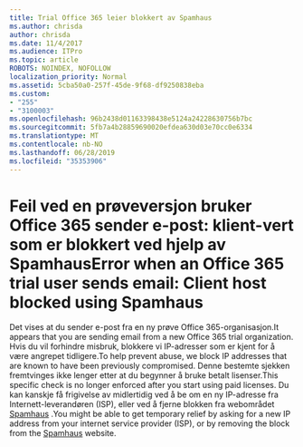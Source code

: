 ```yaml
---
title: Trial Office 365 leier blokkert av Spamhaus
ms.author: chrisda
author: chrisda
ms.date: 11/4/2017
ms.audience: ITPro
ms.topic: article
ROBOTS: NOINDEX, NOFOLLOW
localization_priority: Normal
ms.assetid: 5cba50a0-257f-45de-9f68-df9250838eba
ms.custom:
- "255"
- "3100003"
ms.openlocfilehash: 96b2438d01163398438e5124a24228630756b7bc
ms.sourcegitcommit: 5fb7a4b28859690020efdea630d03e70cc0e6334
ms.translationtype: MT
ms.contentlocale: nb-NO
ms.lasthandoff: 06/28/2019
ms.locfileid: "35353906"
---
```

# <a name="error-when-an-office-365-trial-user-sends-email-client-host-blocked-using-spamhaus"></a><span data-ttu-id="0062b-102">Feil ved en prøveversjon bruker Office 365 sender e-post: klient-vert som er blokkert ved hjelp av Spamhaus</span><span class="sxs-lookup"><span data-stu-id="0062b-102">Error when an Office 365 trial user sends email: Client host blocked using Spamhaus</span></span>

<span data-ttu-id="0062b-103">Det vises at du sender e-post fra en ny prøve Office 365-organisasjon.</span><span class="sxs-lookup"><span data-stu-id="0062b-103">It appears that you are sending email from a new Office 365 trial organization.</span></span> <span data-ttu-id="0062b-104">Hvis du vil forhindre misbruk, blokkere vi IP-adresser som er kjent for å være angrepet tidligere.</span><span class="sxs-lookup"><span data-stu-id="0062b-104">To help prevent abuse, we block IP addresses that are known to have been previously compromised.</span></span> <span data-ttu-id="0062b-105">Denne bestemte sjekken fremtvinges ikke lenger etter at du begynner å bruke betalt lisenser.</span><span class="sxs-lookup"><span data-stu-id="0062b-105">This specific check is no longer enforced after you start using paid licenses.</span></span> <span data-ttu-id="0062b-106">Du kan kanskje få frigivelse av midlertidig ved å be om en ny IP-adresse fra Internett-leverandøren (ISP), eller ved å fjerne blokken fra webområdet [Spamhaus](https://go.microsoft.com/fwlink/p/?linkid=123245) .</span><span class="sxs-lookup"><span data-stu-id="0062b-106">You might be able to get temporary relief by asking for a new IP address from your internet service provider (ISP), or by removing the block from the [Spamhaus](https://go.microsoft.com/fwlink/p/?linkid=123245) website.</span></span>

